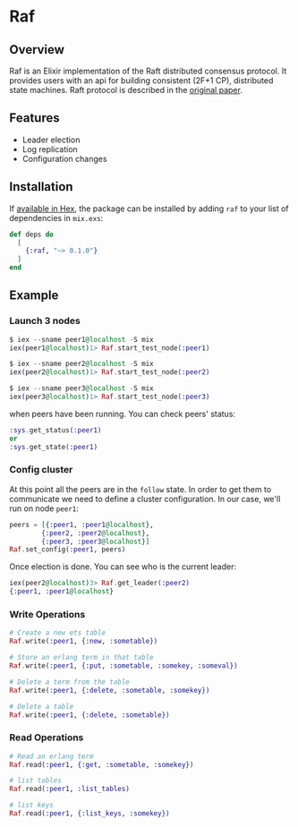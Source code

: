 # Raf

## Overview
Raf is an Elixir implementation of the Raft distributed consensus protocol. It provides users with an api for building consistent (2F+1 CP), distributed state machines. Raft protocol is described in the [original
paper](https://raft.github.io/raft.pdf).


## Features
- Leader election
- Log replication
- Configuration changes


## Installation

If [available in Hex](https://hex.pm/docs/publish), the package can be installed
by adding `raf` to your list of dependencies in `mix.exs`:

```elixir
def deps do
  [
    {:raf, "~> 0.1.0"}
  ]
end
```

## Example

### Launch 3 nodes

```elixir
$ iex --sname peer1@localhost -S mix
iex(peer1@localhost)1> Raf.start_test_node(:peer1)

$ iex --sname peer2@localhost -S mix
iex(peer2@localhost)1> Raf.start_test_node(:peer2)

$ iex --sname peer3@localhost -S mix
iex(peer3@localhost)1> Raf.start_test_node(:peer3)
```

when peers have been running. You can check peers' status:

```elixir
:sys.get_status(:peer1)
or
:sys.get_state(:peer1)
```

### Config cluster

At this point all the peers are in the `follow` state. In order to get them to communicate we need to define
a cluster configuration. In our case, we'll run on node `peer1`:

```elixir
peers = [{:peer1, :peer1@localhost},
        {:peer2, :peer2@localhost},
        {:peer3, :peer3@localhost}]
Raf.set_config(:peer1, peers)
```

Once election is done. You can see who is the current leader:

```elixir
iex(peer2@localhost)3> Raf.get_leader(:peer2)
{:peer1, :peer1@localhost}
```

### Write Operations

```elixir
# Create a new ets table
Raf.write(:peer1, {:new, :sometable})

# Store an erlang term in that table
Raf.write(:peer1, {:put, :sometable, :somekey, :someval})

# Delete a term from the table
Raf.write(:peer1, {:delete, :sometable, :somekey})

# Delete a table
Raf.write(:peer1, {:delete, :sometable})
```

### Read Operations

```elixir
# Read an erlang term
Raf.read(:peer1, {:get, :sometable, :somekey})

# list tables
Raf.read(:peer1, :list_tables)

# list keys
Raf.read(:peer1, {:list_keys, :somekey})
```


